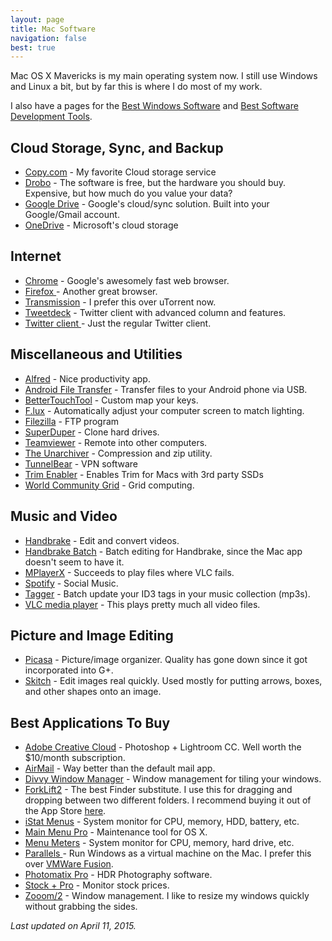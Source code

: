 ```yaml
---
layout: page
title: Mac Software
navigation: false
best: true
---
```


Mac OS X Mavericks is my main operating system now. I still use Windows and Linux a bit, but by far this is where I do most of my work.

I also have a pages for the <a href="/best/windows-software.html">Best Windows Software</a> and <a href="/best/software-development-tools.html">Best Software Development Tools</a>.

<h2>Cloud Storage, Sync, and Backup</h2>
<ul>
  <li><a href="https://copy.com/?r=1u9vhV">Copy.com</a> - My favorite Cloud storage service</li>
  <li><a href="http://www.drobo.com/">Drobo</a> - The software is free, but the hardware you should buy. Expensive, but how much do you value your data?</li>
  <li><a href="https://drive.google.com/">Google Drive</a> - Google's cloud/sync solution. Built into your Google/Gmail account.</li>
  <li><a href="https://onedrive.live.com/?invref=e8e0c21396a27dc4&amp;invsrc=90">OneDrive</a> - Microsoft's cloud storage</li>
</ul>

<h2>Internet</h2>
<ul>
  <li><a href="http://www.google.com/chrome">Chrome</a> - Google's awesomely fast web browser.</li>
  <li><a href="http://www.mozilla.org/en-US/firefox/new/">Firefox </a>- Another great browser.</li>
  <li><a href="http://www.transmissionbt.com/download/">Transmission</a> - I prefer this over uTorrent now.</li>
  <li><a href="https://about.twitter.com/products/tweetdeck">Tweetdeck</a> - Twitter client with advanced column and features.</li>
  <li><a href="https://itunes.apple.com/us/app/twitter/id409789998?mt=12">Twitter client </a> - Just the regular Twitter client.</li>
</ul>

<h2>Miscellaneous and Utilities</h2>
<ul>
  <li><a href="http://www.alfredapp.com/">Alfred</a> - Nice productivity app.</li>
  <li><a href="http://www.android.com/filetransfer/">Android File Transfer</a> - Transfer files to your Android phone via USB.</li>
  <li><a href="http://www.bettertouchtool.net/">BetterTouchTool</a> - Custom map your keys.</li>
  <li><a href="http://stereopsis.com/flux/">F.lux</a> - Automatically adjust your computer screen to match lighting.</li>
  <li><a href="http://filezilla-project.org/">Filezilla</a> - FTP program</li>
  <li><a href="http://www.shirt-pocket.com/SuperDuper/SuperDuperDescription.html">SuperDuper</a> - Clone hard drives. </li>
  <li><a href="http://www.teamviewer.com/en/index.aspx">Teamviewer</a> - Remote into other computers.</li>
  <li><a href="https://itunes.apple.com/us/app/the-unarchiver/id425424353?mt=12">The Unarchiver</a> - Compression and zip utility.</li>
  <li><a href="http://www.tunnelbear.com/">TunnelBear</a> - VPN software</li>
  <li><a href="http://www.groths.org/">Trim Enabler</a> - Enables Trim for Macs with 3rd party SSDs</li>
  <li><a href="http://www.worldcommunitygrid.org/">World Community Grid</a> - Grid computing.</li>
</ul>

<h2>Music and Video</h2>
<ul>
  <li><a href="http://handbrake.fr/">Handbrake</a> - Edit and convert videos.</li>
  <li><a href="http://www.osomac.com/apps/osx/handbrake-batch/">Handbrake Batch</a> - Batch editing for Handbrake, since the Mac app doesn't seem to have it.</li>
  <li><a href="http://mplayerx.org/">MPlayerX</a> - Succeeds to play files where VLC fails.</li>
  <li><a href="http://www.spotify.com/">Spotify</a> - Social Music.</li>
  <li><a href="http://www.macupdate.com/app/mac/41285/tagger">Tagger</a> - Batch update your ID3 tags in your music collection (mp3s).</li>
  <li><a href="http://www.videolan.org/vlc/">VLC media player</a> - This plays pretty much all video files.</li>
</ul>

<h2>Picture and Image Editing</h2>
<ul>
  <li><a href="http://picasa.google.com/">Picasa</a> - Picture/image organizer.  Quality has gone down since it got incorporated into G+.</li>
  <li><a href="http://evernote.com/skitch/">Skitch</a> - Edit images real quickly. Used mostly for putting arrows, boxes, and other shapes onto an image.</li>
</ul>

<h2>Best Applications To Buy</h2>
<ul>
  <li><a href="http://www.adobe.com/creativecloud.html">Adobe Creative Cloud</a> - Photoshop + Lightroom CC. Well worth the $10/month subscription.</li>
  <li><a href="http://airmailapp.com/">AirMail</a> - Way better than the default mail app.</li>
  <li><a href="https://itunes.apple.com/us/app/divvy-window-manager/id413857545?mt=12">Divvy Window Manager</a> - Window management for tiling your windows.</li>
  <li><strong><span style="font-weight: normal;"><a href="http://www.binarynights.com/">ForkLift2</a> - The best Finder substitute. I use this for dragging and dropping between two different folders. I recommend buying it out of the App Store <a href="https://itunes.apple.com/us/app/forklift-file-manager-ftp/id412448059?mt=12">here</a>.</span></strong></li>
  <li><strong><span style="font-weight: normal;"><strong><span style="font-weight: normal;"><a href="http://bjango.com/mac/istatmenus/">iStat Menus</a> - System monitor for CPU, memory, HDD, battery, etc.</span></strong></span></strong></li>
  <li><a href="http://mainmenuapp.com/">Main Menu Pro</a> - Maintenance tool for OS X.</li>
  <li><a href="http://www.ragingmenace.com/software/menumeters/">Menu Meters</a> - System monitor for CPU, memory, hard drive, etc.</li>
  <li><a href="http://www.parallels.com/">Parallels </a>- Run Windows as a virtual machine on the Mac. I prefer this over <a href="http://www.vmware.com/products/fusion">VMWare Fusion</a>.</li>
  <li><a href="http://www.hdrsoft.com/">Photomatix Pro</a> - HDR Photography software.</li>
  <li><a href="https://itunes.apple.com/us/app/stock-+-pro/id534067900?mt=12">Stock + Pro</a> - Monitor stock prices.</li>
  <li><a href="http://coderage-software.com/zooom/index_green/index.html">Zooom/2</a> - Window management. I like to resize my windows quickly without grabbing the sides.</li>
</ul>

<i>Last updated on April 11, 2015.</i>

